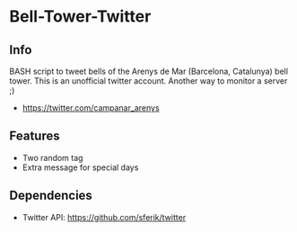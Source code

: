 # Bell-Tower-Twitter

## Info
BASH script to tweet bells of the Arenys de Mar (Barcelona, Catalunya) bell tower.
This is an unofficial twitter account. Another way to monitor a server ;)
* https://twitter.com/campanar_arenys


## Features
* Two random tag
* Extra message for special days


## Dependencies
* Twitter API: https://github.com/sferik/twitter
